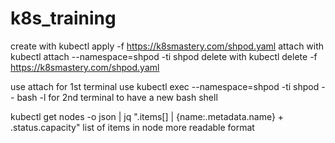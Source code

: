 # k8s_training

create with kubectl apply -f https://k8smastery.com/shpod.yaml
attach with kubectl attach --namespace=shpod -ti shpod
delete with kubectl delete -f https://k8smastery.com/shpod.yaml

use attach for 1st terminal
use kubectl exec --namespace=shpod -ti shpod -- bash -l
for 2nd terminal to have a new bash shell

kubectl get nodes -o json | jq ".items[] | {name:.metadata.name} + .status.capacity"
list of items in node more readable format
